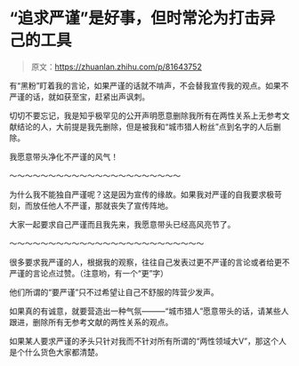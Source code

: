 # “追求严谨”是好事，但时常沦为打击异己的工具

> 原文：<https://zhuanlan.zhihu.com/p/81643752>

有“黑粉”盯着我的言论，如果严谨的话就不啃声，不会替我宣传我的观点。如果不严谨的话，就如获至宝，赶紧出声讽刺。

切切不要忘记，我是知乎极罕见的公开声明愿意删除我所有在两性关系上无参考文献结论的人，大前提是我先删除，但是被我和“城市猎人粉丝”点到名字的人后删除。

我愿意带头净化不严谨的风气！

～～～～～～～～～～～～～～～～～～～～～～

为什么我不能独自严谨呢？这是因为宣传的缘故。如果我对严谨的自我要求极苛刻，而放任他人不严谨，那就丧失了宣传阵地。

大家一起要求自己严谨而且我先来，我愿意带头已经高风亮节了。

～～～～～～～～～～～～～～～～～～～～～～～～～

很多要求我严谨的人，根据我的观察，往往自己发表过更不严谨的言论或者给更不严谨的言论点过赞。（注意哟，有一个“更”字）

他们所谓的“要严谨”只不过希望让自己不舒服的阵营少发声。

如果真的有诚意，就要营造出一种气氛———“城市猎人”愿意带头的话，请某些人跟进，删除所有无参考文献的两性关系的观点。

如果某人要求严谨的矛头只针对我而不针对所有所谓的“两性领域大V”，那这个人是个什么货色大家都清楚。